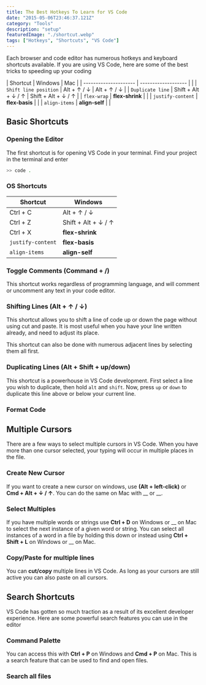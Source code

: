 ```yaml
---
title: The Best Hotkeys To Learn for VS Code
date: "2015-05-06T23:46:37.121Z"
category: "Tools"
description: "setup"
featuredImage: "./shortcut.webp"
tags: ["Hotkeys", "Shortcuts", "VS Code"]
---
```


Each browser and code editor has numerous hotkeys and keyboard shortcuts available. If you are using VS Code, here are some of the best tricks to speeding up your coding

| Shortcut              | Windows             | Mac                 |
| --------------------- | ------------------- |                     |
| `Shift line position` | Alt + ↑ / ↓         | Alt + ↑ / ↓         |
| `Duplicate line`      | Shift + Alt + ↓ / ↑ | Shift + Alt + ↓ / ↑ |
| `flex-wrap`           | **flex-shrink**     |                     |
| `justify-content`     | **flex-basis**      |                     |
| `align-items`         | **align-self**      |                     |


## Basic Shortcuts

### Opening the Editor
The first shortcut is for opening VS Code in your terminal. Find your project in the terminal and enter

```bash
>> code .
```
### OS Shortcuts

| Shortcut              | Windows             |
| --------------------- | ------------------- |
| Ctrl + C              | Alt + ↑ / ↓         |
| Ctrl + Z              | Shift + Alt + ↓ / ↑ |
| Ctrl + X              | **flex-shrink**     |
| `justify-content`     | **flex-basis**      |
| `align-items`         | **align-self**      |

### Toggle Comments (Command + /)
This shortcut works regardless of programming language, and will comment or uncomment any text in your code editor.

### Shifting Lines (Alt + ↑ / ↓)
This shortcut allows you to shift a line of code up or down the page without using cut and paste. It is most useful when you have your line written already, and need to adjust its place. 

This shortcut can also be done with numerous adjacent lines by selecting them all first.

### Duplicating Lines (Alt + Shift + up/down)
This shortcut is a powerhouse in VS Code development. First select a line you wish to duplicate, then hold `alt` and `shift`. Now, press `up` or `down` to duplicate this line above or below your current line.

### Format Code


## Multiple Cursors
There are a few ways to select multiple cursors in VS Code. When you have more than one cursor selected, your typing will occur in multiple places in the file.

### Create New Cursor
If you want to create a new cursor on windows, use **(Alt + left-click)** or **Cmd + Alt + ↓ / ↑**. You can do the same on Mac with __ or __.  

### Select Multiples
If you have multiple words or strings use **Ctrl + D** on Windows or __ on Mac to select the next instance of a given word or string. You can select all instances of a word in a file by holding this down or instead using **Ctrl + Shift + L** on Windows or __ on Mac.

### Copy/Paste for multiple lines
You can **cut/copy** multiple lines in VS Code. As long as your cursors are still active you can also paste on all cursors.

## Search Shortcuts
VS Code has gotten so much traction as a result of its excellent developer experience. Here are some powerful search features you can use in the editor

### Command Palette
You can access this with **Ctrl + P** on Windows and **Cmd + P** on Mac. This is a search feature that can be used to find and open files. 

### Search all files





